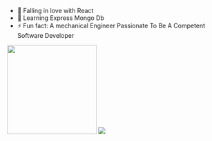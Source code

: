 - :telescope: Falling in love with React
- :seedling: Learning Express Mongo Db
- :zap: Fun fact: A mechanical Engineer Passionate To Be A Competent Software Developer
<p align='left'>
  <img src="https://github-readme-stats.vercel.app/api?username=pandayzyx&theme=merko&show_icons=true&count_private=true" height="207px" />
  <img src="https://github-readme-stats.vercel.app/api/top-langs/?username=pandayzyx&theme=merko"/>
</P>


